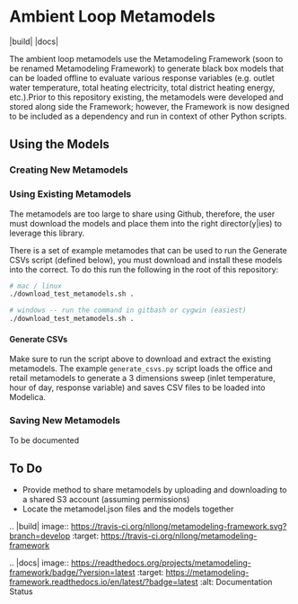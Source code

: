 # Ambient Loop Metamodels

|build| |docs|

The ambient loop metamodels use the Metamodeling Framework (soon to be renamed Metamodeling Framework) to generate black box models that can be loaded offline to evaluate various response variables (e.g. outlet water temperature, total heating electricity, total district heating energy, etc.).Prior to this repository existing, the metamodels were developed and stored along side the Framework; however, the Framework is now designed to be included as a dependency and run in context of other Python scripts. 

## Using the Models

### Creating New Metamodels


### Using Existing Metamodels

The metamodels are too large to share using Github, therefore, the user must download the models and place them into the right director(y|ies) to leverage this library.

There is a set of example metamodes that can be used to run the Generate CSVs script (defined below), you must download and install these models into the correct. To do this run the following in the root of this repository:

```bash
# mac / linux
./download_test_metamodels.sh .

# windows -- run the command in gitbash or cygwin (easiest)
./download_test_metamodels.sh .
```

#### Generate CSVs

Make sure to run the script above to download and extract the existing metamodels. The example `generate_csvs.py` script loads the office and retail metamodels to generate a 3 dimensions sweep (inlet temperature, hour of day, response variable) and saves CSV files to be loaded into Modelica.

### Saving New Metamodels

To be documented

## To Do

* Provide method to share metamodels by uploading and downloading to a shared S3 account (assuming permissions)
* Locate the metamodel.json files and the models together


.. |build| image:: https://travis-ci.org/nllong/metamodeling-framework.svg?branch=develop
    :target: https://travis-ci.org/nllong/metamodeling-framework

.. |docs| image:: https://readthedocs.org/projects/metamodeling-framework/badge/?version=latest
	:target: https://metamodeling-framework.readthedocs.io/en/latest/?badge=latest
	:alt: Documentation Status